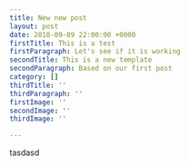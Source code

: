 ```yaml
---
title: New new post
layout: post
date: 2018-09-09 22:00:00 +0000
firstTitle: This is a test
firstParagraph: Let's see if it is working
secondTitle: This is a new template
secondParagraph: Based on our first post
category: []
thirdTitle: ''
thirdParagraph: ''
firstImage: ''
secondImage: ''
thirdImage: ''

---
```

tasdasd